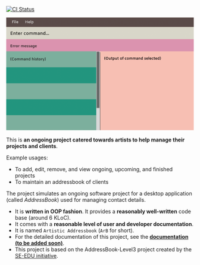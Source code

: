 [![CI Status](https://github.com/se-edu/addressbook-level3/workflows/Java%20CI/badge.svg)](https://github.com/AY2223S2-CS2103T-T14-1/tp/actions)

![Ui](docs/images/Ui.png)

This is **an ongoing project catered towards artists to help manage their projects and clients**.

  Example usages:
* To add, edit, remove, and view ongoing, upcoming, and finished projects
* To maintain an addressbook of clients

The project simulates an ongoing software project for a desktop application (called _AddressBook_) used for managing contact details.

* It is **written in OOP fashion**. It provides a **reasonably well-written** code base (around 6 KLoC).
* It comes with a **reasonable level of user and developer documentation**.
* It is named `Artistic Addressbook` (`ArB` for short).
* For the detailed documentation of this project, see the **[documentation (to be added soon)]()**.
* This project is based on the AddressBook-Level3 project created by the [SE-EDU initiative](https://se-education.org).
